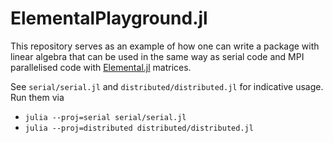 # ElementalPlayground.jl

This repository serves as an example of how one can write a package with linear algebra that can be used in the same way as serial code and MPI parallelised code with [Elemental.jl](https://github.com/JuliaParallel/Elemental.jl) matrices.

See `serial/serial.jl` and `distributed/distributed.jl` for indicative usage. Run them via
 - `julia --proj=serial serial/serial.jl`
 - `julia --proj=distributed distributed/distributed.jl`
